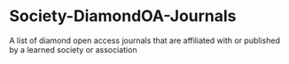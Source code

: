 # Society-DiamondOA-Journals
A list of diamond open access journals that are affiliated with or published by a learned society or association
